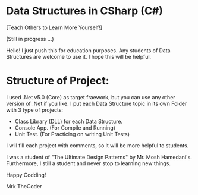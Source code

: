 # Data Structures in CSharp (C#)
[Teach Others to Learn More Yourself!]

(Still in progress ...)

Hello! I just push this for education purposes. Any students of Data Structures are welcome to use it. I hope this will be helpful.

# Structure of Project:
I used .Net v5.0 (Core) as target fraework, but you can use any other version of .Net if you like. I put each Data Structure topic in its own Folder with 3 type of projects:
* Class Library (DLL) for each Data Structure.
* Console App. (For Compile and Running)
* Unit Test. (For Practicing on writing Unit Tests)

I will fill each project with comments, so it will be more helpful to students.

I was a student of "The Ultimate Design Patterns" by Mr. Mosh Hamedani's. Furthermore, I still a student and never stop to learning new things. 

Happy Codding!

Mrk TheCoder
